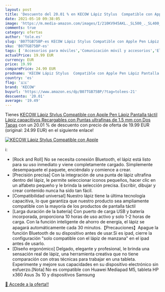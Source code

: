 ```yaml
---
layout: post
title: 'Descuento del 20.01 % en KECOW Lápiz Stylus  Compatible con Apple'
date: 2021-05-10 09:38:05
image: 'https://m.media-amazon.com/images/I/210KV945AKL._SL500_._SL400_.jpg'
comments: true
category: ofertas
author: 'tole.es'
slug: 'B07TGB75BP-es KECOW Lápiz Stylus Compatible con Apple Pen Lápiz Pantalla...'
sku: 'B07TGB75BP-es'
tags: [ 'Accesorios para móviles','Comunicación móvil y accesorios','Electrónica','Punteros para móviles','kecow','lápiz', ]
actualPrice: 19.99 EUR
currency: EUR
price: 19.99
comparePrice: 24.99 EUR
prodname: 'KECOW Lápiz Stylus  Compatible con Apple Pen Lápiz Pantalla táctil Lápiz capacitivos Recargables con Puntas ultrafinas de 1.5 mm con Dos Tapas'
country: 'es'
flag: '🇪🇸'
brand: 'KECOW'
buyurl: 'https://www.amazon.es/dp/B07TGB75BP/?tag=tolees-21'
descuento: '20.01'
average: '19.49'
---
```


Tienes [KECOW Lápiz Stylus  Compatible con Apple Pen Lápiz Pantalla táctil Lápiz capacitivos Recargables con Puntas ultrafinas de 1.5 mm con Dos Tapas](https://www.amazon.es/dp/B07TGB75BP/?tag=tolees-21) con un 20.01 % de descuento con precio de oferta de 19.99 EUR (original: 24.99 EUR) en el siguiente enlace!

[![KECOW Lápiz Stylus  Compatible con Apple](https://m.media-amazon.com/images/I/210KV945AKL._SL500_._SL400_.jpg)](https://www.amazon.es/dp/B07TGB75BP/?tag=tolees-21)

ℹ️:

- [Rock and Roll] No se necesita conexión Bluetooth, el lápiz está listo para su uso inmediato y viene completamente cargado. Simplemente desempaquete el paquete, enciéndalo y comience a crear.
- [Precisión precisa] Con la integración de una punta de lápiz ultrafina dentro del lápiz, le permite seleccionar iconos pequeños, hacer clic en un alfabeto pequeño y le brinda la selección precisa. Escribir, dibujar y crear contenido nunca ha sido tan fácil.
- [Compatibilidad universal] Nuestro lápiz tiene la última tecnología capacitiva, lo que garantiza que nuestro producto sea ampliamente compatible con la mayoría de los productos de pantalla táctil
- [Larga duración de la batería] Con puerto de carga USB y batería incorporada, proporciona 10 horas de uso activo y solo 1-2 horas de carga. Con la función inteligente de ahorro de energía, el lápiz se apagará automáticamente cada 30 minutos.【Precauciones】Apague la función Bluetooth de su dispositivo antes de usar.Si es ipad, cierre la configuración "solo compatible con el lápiz de manzana" en el ipad antes de usarlo.
- [Diseño ergonómico] Delgado, elegante y profesional, le brinda una sensación real de lápiz, una herramienta creativa que no tiene comparación con otras técnicas para trabajar en una tableta. Experimente y mejore sus capacidades en su dispositivo electrónico sin esfuerzo.[Nota] No es compatible con Huawei Mediapad M5, tableta HP x360 Asus 3s 10 y dispositivos Samsung

[🛒 Accede a la oferta!!](https://www.amazon.es/dp/B07TGB75BP/?tag=tolees-21)
